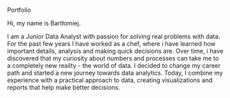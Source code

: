 Portfolio

Hi, my name is Bartłomiej.

I am a Junior Data Analyst with passion for solving real problems with data.
For the past few years I have worked as a chef, where i have learned how important details, analysis and making quick decisions are.
Over time, i have discovered that my curiosity about numbers and processes can take me to a completely new reailty - the world of data.
I decided to change my career path and started a new journey towards data analytics.
Today, I combine my experience with a practical approach to data, creating visualizations and reports that help make better decisions.

